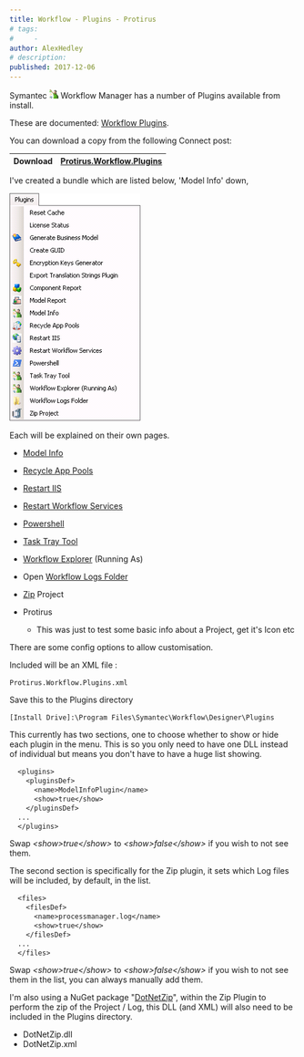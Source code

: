 ```yaml
---
title: Workflow - Plugins - Protirus
# tags:
#     - 
author: AlexHedley
# description: 
published: 2017-12-06
---
```


Symantec ![Workflow](images\Workflow.png) Workflow Manager has a number of Plugins available from install.
  
These are documented: [Workflow Plugins](https://community.broadcom.com/symantecenterprise/viewdocument?DocumentKey=3b4c589a-aaaa-49a3-a610-7a307716dc53&amp;CommunityKey=04ead5e9-3643-4118-b853-afa5a58710c6&amp;tab=librarydocuments).
  
You can download a copy from the following Connect post:

| Download | [Protirus.Workflow.Plugins](https://www.symantec.com/connect/downloads/workflow-plugins-protirus) |
| --- | --- |

I've created a bundle which are listed below, 'Model Info' down,
  
![Workflow - Menu - Plugins - Protirus](images\Workflow-Menu-Plugins-Protirus.png)
  
Each will be explained on their own pages.
  
- [Model Info](https://community.broadcom.com/symantecenterprise/viewdocument?DocumentKey=fa1db8eb-16be-4c74-95ba-2d5ba1de516b&amp;CommunityKey=04ead5e9-3643-4118-b853-afa5a58710c6&amp;tab=librarydocuments)
- [Recycle App Pools](https://community.broadcom.com/symantecenterprise/viewdocument?DocumentKey=f98989b9-e12e-412d-870f-62ba194b9a6a&amp;CommunityKey=04ead5e9-3643-4118-b853-afa5a58710c6&amp;tab=librarydocuments)
- [Restart IIS](https://community.broadcom.com/symantecenterprise/viewdocument?DocumentKey=398434ef-3182-40ec-8a5c-dd41bfd28d78&amp;CommunityKey=04ead5e9-3643-4118-b853-afa5a58710c6&amp;tab=librarydocuments)
- [Restart Workflow Services](https://community.broadcom.com/symantecenterprise/viewdocument?DocumentKey=2ac8d6c4-e2f6-492b-a8f7-008c86fa6a70&amp;CommunityKey=04ead5e9-3643-4118-b853-afa5a58710c6&amp;tab=librarydocuments)
- [Powershell](https://community.broadcom.com/symantecenterprise/viewdocument?DocumentKey=4cf9dc2d-aa7d-4e94-a3c8-197aa41677d4&amp;CommunityKey=04ead5e9-3643-4118-b853-afa5a58710c6&amp;tab=librarydocuments)
- [Task Tray Tool](https://community.broadcom.com/symantecenterprise/viewdocument?DocumentKey=c81ce6df-ab80-47e8-827e-eb75b67078c2&amp;CommunityKey=04ead5e9-3643-4118-b853-afa5a58710c6&amp;tab=librarydocuments)
- [Workflow Explorer](https://community.broadcom.com/symantecenterprise/viewdocument?DocumentKey=9bc4e726-c60a-4f63-83cf-76f55d576992&amp;CommunityKey=04ead5e9-3643-4118-b853-afa5a58710c6&amp;tab=librarydocuments) (Running As)
- Open [Workflow Logs Folder](https://community.broadcom.com/symantecenterprise/viewdocument?DocumentKey=7acbf6dd-adc2-412f-a09c-f2efdbf66c9a&amp;CommunityKey=04ead5e9-3643-4118-b853-afa5a58710c6&amp;tab=librarydocuments)
- [Zip](https://community.broadcom.com/symantecenterprise/viewdocument?DocumentKey=191d3b73-aa1c-4392-82b1-d6ec0c44e91c&amp;CommunityKey=04ead5e9-3643-4118-b853-afa5a58710c6&amp;tab=librarydocuments) Project

- Protirus
    - This was just to test some basic info about a Project, get it's Icon etc

There are some config options to allow customisation.
  
Included will be an XML file :

    Protirus.Workflow.Plugins.xml

Save this to the Plugins directory

    [Install Drive]:\Program Files\Symantec\Workflow\Designer\Plugins

This currently has two sections, one to choose whether to show or hide each plugin in the menu. This is so you only need to have one DLL instead of individual but means you don't have to have a huge list showing.

      <plugins>
        <pluginsDef>
          <name>ModelInfoPlugin</name>
          <show>true</show>
        </pluginsDef>
      ...
      </plugins>

Swap *&lt;show&gt;true&lt;/show&gt;* to *&lt;show&gt;false&lt;/show&gt;* if you wish to not see them.
  
The second section is specifically for the Zip plugin, it sets which Log files will be included, by default, in the list.

      <files>
        <filesDef>
          <name>processmanager.log</name>
          <show>true</show>
        </filesDef>
      ...
      </files>

Swap *&lt;show&gt;true&lt;/show&gt;* to *&lt;show&gt;false&lt;/show&gt;* if you wish to not see them in the list, you can always manually add them.
  
I'm also using a NuGet package "[DotNetZip](https://github.com/haf/DotNetZip.Semverd)", within the Zip Plugin to perform the zip of the Project / Log, this DLL (and XML) will also need to be included in the Plugins directory.

- DotNetZip.dll
- DotNetZip.xml
